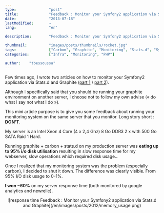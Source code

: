 ```yaml
---
type:               "post"
title:              "Feedback : Monitor your Symfony2 application via Stats.d and Graphite"
date:               "2013-07-18"
lastModified:       ~
lang:               "en"

description:        "Feedback : Monitor your Symfony2 application via Stats.d and Graphite"

thumbnail:          "images/posts/thumbnails/rocket.jpg"
tags:               ["Carbon", "Graphite", "Monitoring", "Stats.d", "Symfony", "Webperf"]
categories:         ["Infra", "Monitoring", "PHP"]

author:    "tbessoussa"
---
```


Few times ago, I wrote two articles on how to monitor your Symfony2 application via Stats.d and Graphite (<a title="Install Stats.d / Graphite on a debian server in order to monitor a Symfony2 application (1/2)" href="/en/infra/install-stats-d-graphite-on-a-debian-server-to-monitor-a-symfony2-application" target="_blank">part 1</a> / <a title="Monitor your Symfony2 application via Stats.d and Graphite (2/2)" href="/en/infra/monitor-your-symfony2-application-via-stats-d-and-graphite-2" target="_blank">part 2</a>).

Although I specifically said that you should be running your graphite environment on another server, I choose not to follow my own advise  (« do what I say not what I do »).

This mini article purpose is to give you some feedback about running your monitoring system on the same server that you monitor.
Long story short : **DON'T**.

My server is an Intel Xeon 4 Core (4 x 2,4 Ghz) 8 Go DDR3 2 x with 500 Go SATA Raid 1 Hard.

Running graphite + carbon + stats.d on my production server was **eating up to 95% i/o disk utilisation** resulting in slow response time for my webserver, slow operations which required disk usage...

Once I realized that my monitoring system was the problem (especially carbon), I decided to shut it down. The difference was clearly visible. From 95% I/O disk usage to 0-1%.

**I won ~60%** on my server response time (both monitored by google analytics and newrelic).

<div style="text-align:center;">
![response time Feedback : Monitor your Symfony2 application via Stats.d and Graphite](/en/images/posts/2012/memory_usage.png)
</div>

